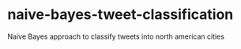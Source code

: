 # naive-bayes-tweet-classification
Naive Bayes approach to classify tweets into north american cities
